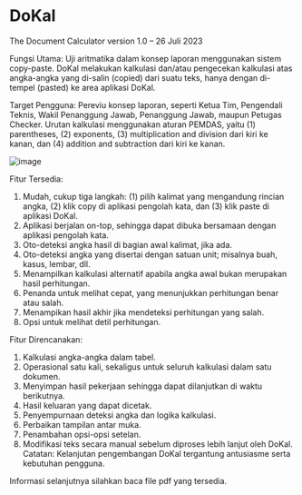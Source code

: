 # DoKal
The Document Calculator
version 1.0 – 26 Juli 2023

Fungsi Utama:
Uji aritmatika dalam konsep laporan menggunakan sistem copy-paste. DoKal melakukan kalkulasi dan/atau pengecekan kalkulasi atas angka-angka yang di-salin (copied) dari suatu teks, hanya dengan di-tempel (pasted) ke area aplikasi DoKal.

Target Pengguna:
Pereviu konsep laporan, seperti Ketua Tim, Pengendali Teknis, Wakil Penanggung Jawab, Penanggung Jawab, maupun Petugas Checker.
Urutan kalkulasi menggunakan aturan PEMDAS, yaitu (1) parentheses, (2) exponents, (3) multiplication and division dari kiri ke kanan, dan (4) addition and subtraction dari kiri ke kanan.

![image](https://github.com/Sitanggang/DoKal/assets/50645939/84fc24f2-c531-415f-a3be-6031ab0f886f)

Fitur Tersedia:
1.	Mudah, cukup tiga langkah: (1) pilih kalimat yang mengandung rincian angka, (2) klik copy di aplikasi pengolah kata, dan (3) klik paste di aplikasi DoKal.
2.	Aplikasi berjalan on-top, sehingga dapat dibuka bersamaan dengan aplikasi pengolah kata.
3.	Oto-deteksi angka hasil di bagian awal kalimat, jika ada.
4.	Oto-deteksi angka yang disertai dengan satuan unit; misalnya buah, kasus, lembar, dll.
5.	Menampilkan kalkulasi alternatif apabila angka awal bukan merupakan hasil perhitungan.
6.	Penanda untuk melihat cepat, yang menunjukkan perhitungan benar atau salah.
7.	Menampikan hasil akhir jika mendeteksi perhitungan yang salah.
8.	Opsi untuk melihat detil perhitungan.
   
Fitur Direncanakan:
1.	Kalkulasi angka-angka dalam tabel.
2.	Operasional satu kali, sekaligus untuk seluruh kalkulasi dalam satu dokumen.
3.	Menyimpan hasil pekerjaan sehingga dapat dilanjutkan di waktu berikutnya.
4.	Hasil keluaran yang dapat dicetak.
5.	Penyempurnaan deteksi angka dan logika kalkulasi.
6.	Perbaikan tampilan antar muka.
7.	Penambahan opsi-opsi setelan.
8.	Modifikasi teks secara manual sebelum diproses lebih lanjut oleh DoKal.
Catatan:
Kelanjutan pengembangan DoKal tergantung antusiasme serta kebutuhan pengguna.

Informasi selanjutnya silahkan baca file pdf yang tersedia.
